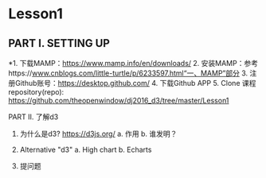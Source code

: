 # Lesson1

## PART I. SETTING UP

*1. 下载MAMP：https://www.mamp.info/en/downloads/
2. 安装MAMP：参考https://www.cnblogs.com/little-turtle/p/6233597.html“一、MAMP”部分
3. 注册Github账号：https://desktop.github.com/
4. 下载Github APP
5. Clone 课程repository(repo): https://github.com/theopenwindow/dj2016_d3/tree/master/Lesson1


PART II. 了解d3

1. 为什么是d3? https://d3js.org/
	a. 作用
	b. 谁发明？
2. Alternative "d3"
	a. High chart
	b. Echarts

3. 提问题


